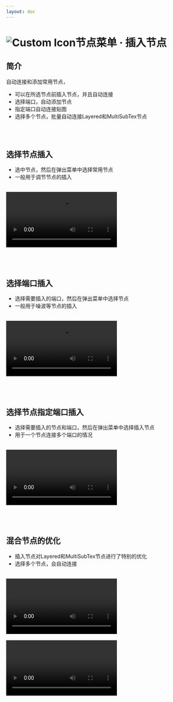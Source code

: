 ```yaml
---
layout: doc
---
```

# <span class="h1-icon"><img src="/img/VR-CustomMenu.webp" alt="Custom Icon"></span>节点菜单 · 插入节点

## 简介

自动连接和添加常用节点，

- 可以在所选节点前插入节点，并且自动连接
- 选择端口，自动添加节点
- 指定端口自动连接贴图
- 选择多个节点，批量自动连接Layered和MultiSubTex节点


<br/>
<br/>


## 选择节点插入
* 选中节点，然后在弹出菜单中选择常用节点
* 一般用于调节节点的插入

<br/>

<video controls>
  <source src="/img/vr-autonode_custommenu_add_node1.webm" type="video/webm">
</video>

<br/>
<br/>
<br/>
<br/>


## 选择端口插入
* 选择需要插入的端口，然后在弹出菜单中选择节点
* 一般用于噪波等节点的插入

<br/>

<video controls>
  <source src="/img/vr-autonode_custommenu_add_node2.webm" type="video/webm">
</video>


<br/>
<br/>
<br/>
<br/>


## 选择节点指定端口插入
* 选择需要插入的节点和端口，然后在弹出菜单中选择插入节点
* 用于一个节点连接多个端口的情况

<br/>

<video controls>
  <source src="/img/vr-autonode_custommenu_add_node3.webm" type="video/webm">
</video>


<br/>
<br/>
<br/>
<br/>


## 混合节点的优化
* 插入节点对Layered和MultiSubTex节点进行了特别的优化
* 选择多个节点，会自动连接

<br/>

<video controls>
  <source src="/img/vr-autonode_custommenu_add_node_layer.webm" type="video/webm">
</video>

<br/>
<br/>

<video controls>
  <source src="/img/vr-autonode_custommenu_add_node_MultiSubTex.webm" type="video/webm">
</video>


<br/>
<br/>
<br/>
<br/>
